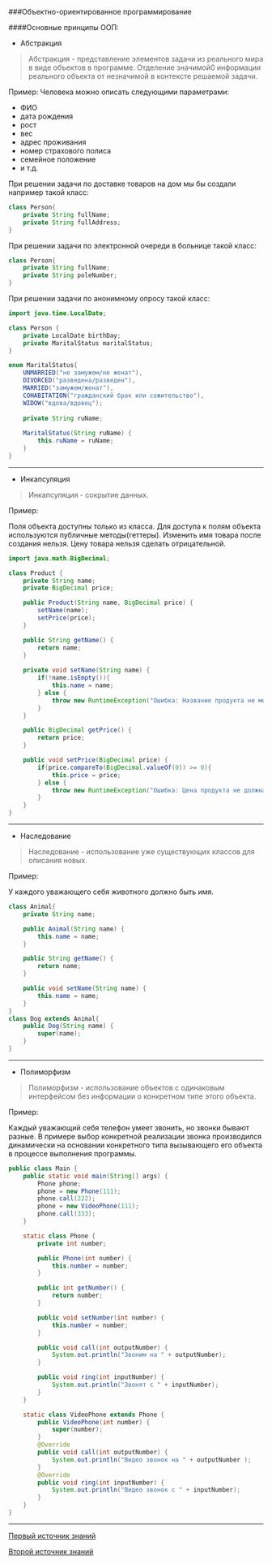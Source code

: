 ###Объектно-ориентированное программирование

####Основные принципы ООП:

* Абстракция

>Абстракция - представление элементов задачи из реального мира в виде объектов в программе.
>Отделение значимой0 информации реального объекта от незначимой в контексте решаемой задачи.

Пример: 
Человека можно описать следующими параметрами:
* ФИО
* дата рождения
* рост
* вес
* адрес проживания
* номер страхового полиса
* семейное положение
* и т.д.

При решении задачи по доставке товаров на дом мы бы создали например такой класс:
```java
class Person{
    private String fullName;
    private String fullAddress;
}
```

При решении задачи по электронной очереди в больнице такой класс:
```java
class Person{
    private String fullName;
    private String poleNumber;
}
```

При решении задачи по анонимному опросу такой класс:

```java
import java.time.LocalDate;

class Person {
    private LocalDate birthDay;
    private MaritalStatus maritalStatus;
}

enum MaritalStatus{
    UNMARRIED("не замужем/не женат"),
    DIVORCED("разведена/разведен"),
    MARRIED("замужем/женат"),
    COHABITATION("гражданский брак или сожительство"),
    WIDOW("вдова/вдовец");
    
    private String ruName;
    
    MaritalStatus(String ruName) {
        this.ruName = ruName;
    }
}
```

---
* Инкапсуляция
  
>Инкапсуляция - сокрытие данных.

Пример:

Поля объекта доступны только из класса.
Для доступа к полям объекта используются публичные методы(геттеры).
Изменить имя товара после создания нельзя.
Цену товара нельзя сделать отрицательной.
```java
import java.math.BigDecimal;

class Product {
    private String name;
    private BigDecimal price;

    public Product(String name, BigDecimal price) {
        setName(name);
        setPrice(price);
    }

    public String getName() {
        return name;
    }
    
    private void setName(String name) {
        if(!name.isEmpty()){
            this.name = name;
        } else {
            throw new RuntimeException("Ошибка: Название продукта не может отсутствовать!");
        }
    }

    public BigDecimal getPrice() {
        return price;
    }

    public void setPrice(BigDecimal price) {
        if(price.compareTo(BigDecimal.valueOf(0)) >= 0){
            this.price = price;
        } else {
            throw new RuntimeException("Ошибка: Цена продукта не должна быть отрицательной!");
        }
    }
}
```

---
* Наследование

>Наследование - использование уже существующих классов для описания новых.

Пример:

У каждого уважающего себя животного должно быть имя.
```java
class Animal{
    private String name;

    public Animal(String name) {
        this.name = name;
    }

    public String getName() {
        return name;
    }

    public void setName(String name) {
        this.name = name;
    }
}
class Dog extends Animal{
    public Dog(String name) {
        super(name);
    }
}
```

---
* Полиморфизм

>Полиморфизм - использование объектов с одинаковым интерфейсом без информации
>о конкретном типе этого объекта.
 
Пример:

Каждый уважающий себя телефон умеет звонить, но звонки бывают разные.
В примере выбор конкретной реализации звонка производился динамически
на основании конкретного типа вызывающего его объекта
в процессе выполнения программы.
```java
public class Main {
    public static void main(String[] args) {
        Phone phone;
        phone = new Phone(111);
        phone.call(222);
        phone = new VideoPhone(111);
        phone.call(333);
    }

    static class Phone {
        private int number;

        public Phone(int number) {
            this.number = number;
        }

        public int getNumber() {
            return number;
        }

        public void setNumber(int number) {
            this.number = number;
        }

        public void call(int outputNumber) {
            System.out.println("Звоним на " + outputNumber);
        }

        public void ring(int inputNumber) {
            System.out.println("Звонят с " + inputNumber);
        }
    }

    static class VideoPhone extends Phone {
        public VideoPhone(int number) {
            super(number);
        }
        @Override
        public void call(int outputNumber) {
            System.out.println("Видео звонок на " + outputNumber );
        }
        @Override
        public void ring(int inputNumber) {
            System.out.println("Видео звонок с " + inputNumber);
        }
    }
}
```

---

[Первый источник знаний](https://javarush.ru/groups/posts/principy-oop)

[Второй источник знаний](https://topjava.ru/blog/oops-concepts-in-java)
